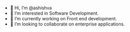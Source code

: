 - 👋 Hi, I’m @ashishva
- 👀 I’m interested in Software Development.
- 🌱 I’m currently working on Front end development.
- 💞️ I’m looking to collaborate on enterprise applications.  

<!---
ashishva/ashishva is a ✨ special ✨ repository because its `README.md` (this file) appears on your GitHub profile.
You can click the Preview link to take a look at your changes.
--->

